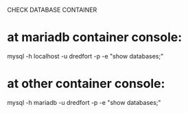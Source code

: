 CHECK DATABASE CONTAINER

# at mariadb container console:
mysql -h localhost -u dredfort -p -e "show databases;"

# at other container console:
mysql -h mariadb -u dredfort -p -e "show databases;"
